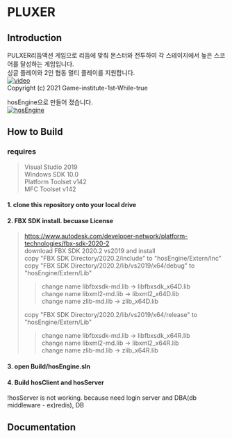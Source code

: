 # PLUXER
## Introduction
PULXER리듬액션 게임으로 리듬에 맞춰 몬스터와 전투하여 각 스테이지에서 높은 스코어를 달성하는 게임입니다.  
싱글 플레이와 2인 협동 멀티 플레이를 지원합니다.  
[![video](https://img.youtube.com/vi/nVqEqLcRbjc/sddefault.jpg)](https://www.youtube.com/watch?v=nVqEqLcRbjc)  
Copyright (c) 2021 Game-institute-1st-While-true  

hosEngine으로 만들어 졌습니다.  
[![hosEngine](https://user-images.githubusercontent.com/45713360/124558885-08cb9900-de76-11eb-92ae-b538626f056e.png)](https://github.com/Game-institute-1st-While-true/hosEngine)

## How to Build
### requires
>Visual Studio 2019  
>Windows SDK 10.0  
>Platform Toolset v142  
>MFC Toolset v142 

#### 1. clone this repository onto your local drive

#### 2. FBX SDK install. becuase License
> https://www.autodesk.com/developer-network/platform-technologies/fbx-sdk-2020-2  
> download FBX SDK 2020.2 vs2019 and install  
> copy "FBX SDK Directory/2020.2/include" to "hosEngine/Extern/Inc"  
> copy "FBX SDK Directory/2020.2/lib/vs2019/x64/debug" to "hosEngine/Extern/Lib"  
> > change name libfbxsdk-md.lib -> libfbxsdk_x64D.lib  
> > change name libxml2-md.lib -> libxml2_x64D.lib  
> > change name zlib-md.lib -> zlib_x64D.lib  
>
> copy "FBX SDK Directory/2020.2/lib/vs2019/x64/release" to "hosEngine/Extern/Lib"  
> > change name libfbxsdk-md.lib -> libfbxsdk_x64R.lib  
> > change name libxml2-md.lib -> libxml2_x64R.lib  
> > change name zlib-md.lib -> zlib_x64R.lib  

#### 3. open Build/hosEngine.sln

#### 4. Build hosClient and hosServer
!hosServer is not working. because need login server and DBA(db middleware - ex)redis), DB

## Documentation
